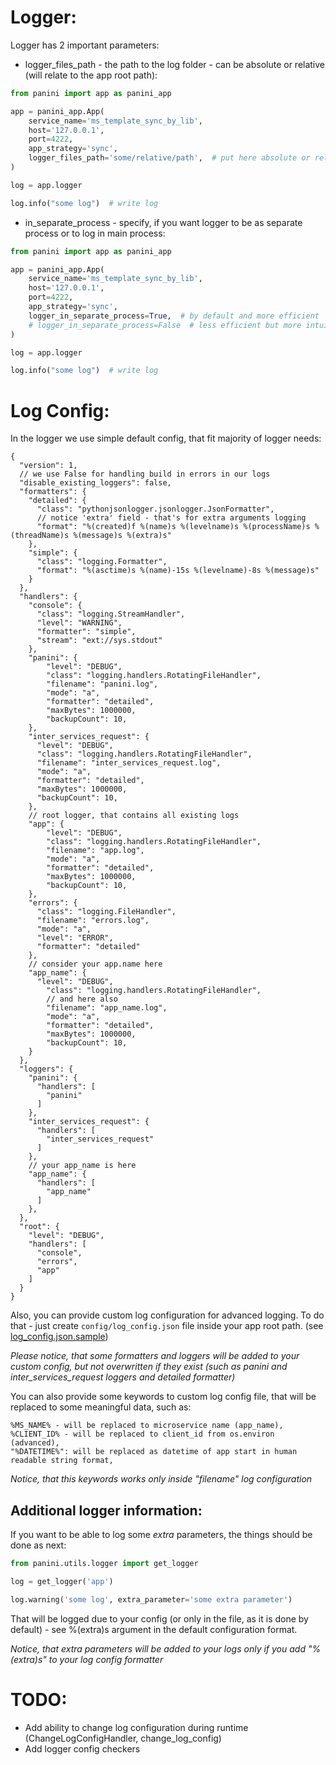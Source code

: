 # Logger:

Logger has 2 important parameters:
- logger_files_path - the path to the log folder - can be absolute or relative (will relate to the app root path):

```python
from panini import app as panini_app

app = panini_app.App(
    service_name='ms_template_sync_by_lib',
    host='127.0.0.1',
    port=4222,
    app_strategy='sync',
    logger_files_path='some/relative/path',  # put here absolute or relative path
)

log = app.logger

log.info("some log")  # write log

```
- in_separate_process - specify, if you want logger to be as separate process or to log in main process:

```python
from panini import app as panini_app

app = panini_app.App(
    service_name='ms_template_sync_by_lib',
    host='127.0.0.1',
    port=4222,
    app_strategy='sync',
    logger_in_separate_process=True,  # by default and more efficient
    # logger_in_separate_process=False  # less efficient but more intuitive
)

log = app.logger

log.info("some log")  # write log

```

# Log Config:

In the logger we use simple default config, that fit majority of logger needs:
```json5
{
  "version": 1,
  // we use False for handling build in errors in our logs
  "disable_existing_loggers": false,
  "formatters": {
    "detailed": {
      "class": "pythonjsonlogger.jsonlogger.JsonFormatter",
      // notice 'extra' field - that's for extra arguments logging
      "format": "%(created)f %(name)s %(levelname)s %(processName)s %(threadName)s %(message)s %(extra)s"
    },
    "simple": {
      "class": "logging.Formatter",
      "format": "%(asctime)s %(name)-15s %(levelname)-8s %(message)s"
    }
  },
  "handlers": {
    "console": {
      "class": "logging.StreamHandler",
      "level": "WARNING",
      "formatter": "simple",
      "stream": "ext://sys.stdout"
    },
    "panini": {
        "level": "DEBUG",
        "class": "logging.handlers.RotatingFileHandler",
        "filename": "panini.log",
        "mode": "a",
        "formatter": "detailed",
        "maxBytes": 1000000,
        "backupCount": 10,
    },
    "inter_services_request": {
      "level": "DEBUG",
      "class": "logging.handlers.RotatingFileHandler",
      "filename": "inter_services_request.log",
      "mode": "a",
      "formatter": "detailed",
      "maxBytes": 1000000,
      "backupCount": 10,
    },
    // root logger, that contains all existing logs
    "app": {
        "level": "DEBUG",
        "class": "logging.handlers.RotatingFileHandler",
        "filename": "app.log",
        "mode": "a",
        "formatter": "detailed",
        "maxBytes": 1000000,
        "backupCount": 10,
    },
    "errors": {
      "class": "logging.FileHandler",
      "filename": "errors.log",
      "mode": "a",
      "level": "ERROR",
      "formatter": "detailed"
    },
    // consider your app.name here
    "app_name": {
      "level": "DEBUG",
        "class": "logging.handlers.RotatingFileHandler",
        // and here also
        "filename": "app_name.log",
        "mode": "a",
        "formatter": "detailed",
        "maxBytes": 1000000,
        "backupCount": 10,
    }
  },
  "loggers": {
    "panini": {
      "handlers": [
        "panini"
      ]
    },
    "inter_services_request": {
      "handlers": [
        "inter_services_request"
      ]
    },
    // your app_name is here
    "app_name": {
      "handlers": [
        "app_name"
      ]
    },
  },
  "root": {
    "level": "DEBUG",
    "handlers": [
      "console",
      "errors",
      "app"
    ]
  }
}
```

Also, you can provide custom log configuration for advanced logging.
To do that - just create `config/log_config.json` file inside your app root path.
(see [log_config.json.sample](../../examples/simple_examples/config/log_config.json.sample))

*Please notice, that some formatters and loggers will be added to your custom config,
but not overwritten if they exist (such as panini and inter_services_request loggers
and detailed formatter)*

You can also provide some keywords to custom log config file, that will be replaced to
some meaningful data, such as:
```
%MS_NAME% - will be replaced to microservice name (app_name),
%CLIENT_ID% - will be replaced to client_id from os.environ (advanced),
"%DATETIME%": will be replaced as datetime of app start in human readable string format,
```

*Notice, that this keywords works only inside "filename" log configuration*

## Additional logger information:
If you want to be able to log some *extra* parameters, the things should be done as next:
```python
from panini.utils.logger import get_logger

log = get_logger('app')

log.warning('some log', extra_parameter='some extra parameter')
```
That will be logged due to your config (or only in the file, as it is done by default) -
see %(extra)s argument in the default configuration format. 

*Notice, that extra parameters will be added to your logs only if you add "%(extra)s" to your log config formatter*

# TODO:

- Add ability to change log configuration during runtime (ChangeLogConfigHandler, change_log_config)
- Add logger config checkers